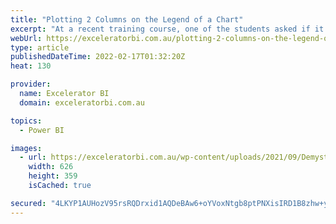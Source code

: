 ```yaml
---
title: "Plotting 2 Columns on the Legend of a Chart"
excerpt: "At a recent training course, one of the students asked if it was possible to add two different columns on the legend of a line chart, so that when a selection is made on a second slicer the chart splits to reveal multiple lines. Given others in the class showed [...]Read More »"
webUrl: https://exceleratorbi.com.au/plotting-2-columns-on-the-legend-of-a-chart/
type: article
publishedDateTime: 2022-02-17T01:32:20Z
heat: 130

provider:
  name: Excelerator BI
  domain: exceleratorbi.com.au

topics:
  - Power BI

images:
  - url: https://exceleratorbi.com.au/wp-content/uploads/2021/09/Demystifying-DAX-Side-Bar-Ad.jpg
    width: 626
    height: 359
    isCached: true

secured: "4LKYP1AUHozV95rsRQDrxid1AQDeBAw6+oYVoxNtgb8ptPNXisIRD1B8zhw+ylhaPcSO5tj9EB9DJzKWtiNr+XcKF9MrRaI1y5oTtKN4BVkynk9OcSGxPKee9z13lyVbg311hym8Ci1nbXbK88EcGR0STWyRD4hqbSW1oOklLFfB/CTU3Uszrn5eKmc3aqv9a1SNc7KJLABBkVqzC+neg9Qy7B23ebT/bZj4QwzVbmOayIj244TEeVOBj2Xmsw6yzdWU6EjQxvenDEJihLyxH6WBATWWPJbwo83Nmdm4Nw/+DhTmWEZNsCGgp9g0g/TyltY22YqF6MqUdAPuM9+F3XqzA3j48/z7MRzAPCuVPdY=;b4jzLVC9Tu1QsAoq5Ak4Xw=="
---
```


